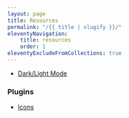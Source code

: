 ```yaml
---
layout: page
title: Resources
permalink: "/{{ title | slugify }}/"
eleventyNavigation:
    title: resources
    order: 1
eleventyExcludeFromCollections: true
---
```



- [Dark/Light Mode](https://dev.to/whitep4nth3r/the-best-lightdark-mode-theme-toggle-in-javascript-368f)

### Plugins
- [Icons](https://www.npmjs.com/package/eleventy-plugin-icons#popular-icon-sets)